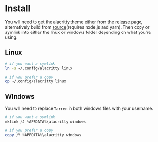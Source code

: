 # Install

[release page]: https://github.com/EpokTarren/themes/releases/latest
[source]: https://github.com/EpokTarren/themes

You will need to get the alacritty theme either from the [release page],
alternatively build from [source](requires node.js and yarn).
Then copy or symlink into either the linux or windows folder depending on what you're using.

## Linux

```sh
# if you want a symlink
ln -s ~/.config/alacritty linux

# if you prefer a copy
cp ~/.config/alacritty linux
```

## Windows

You will need to replace `Tarren` in both windows files with your username.

```powershell
# if you want a symlink
mklink /J %APPDATA%\alacritty windows

# if you prefer a copy
copy /Y %APPDATA%\alacritty windows
```
